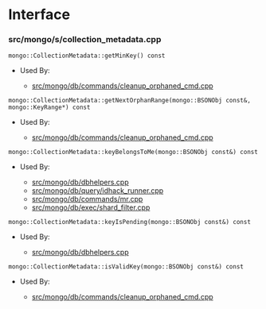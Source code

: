 
# Interface

### src/mongo/s/collection\_metadata.cpp

<div></div>

    mongo::CollectionMetadata::getMinKey() const

- Used By:

    - [src/mongo/db/commands/cleanup\_orphaned\_cmd.cpp](../../../database\_commands)

<div></div>

    mongo::CollectionMetadata::getNextOrphanRange(mongo::BSONObj const&, mongo::KeyRange*) const

- Used By:

    - [src/mongo/db/commands/cleanup\_orphaned\_cmd.cpp](../../../database\_commands)

<div></div>

    mongo::CollectionMetadata::keyBelongsToMe(mongo::BSONObj const&) const

- Used By:

    - [src/mongo/db/dbhelpers.cpp](../../../client\_and\_operation\_tracking)
    - [src/mongo/db/query/idhack\_runner.cpp](../../../core\_query\_system)
    - [src/mongo/db/commands/mr.cpp](../../../database\_commands)
    - [src/mongo/db/exec/shard\_filter.cpp](../../../core\_query\_system)

<div></div>

    mongo::CollectionMetadata::keyIsPending(mongo::BSONObj const&) const

- Used By:

    - [src/mongo/db/dbhelpers.cpp](../../../client\_and\_operation\_tracking)

<div></div>

    mongo::CollectionMetadata::isValidKey(mongo::BSONObj const&) const

- Used By:

    - [src/mongo/db/commands/cleanup\_orphaned\_cmd.cpp](../../../database\_commands)
